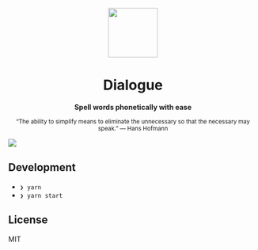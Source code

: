 <p align="center">
  <img src="https://user-images.githubusercontent.com/11808903/51483989-af04b080-1d9a-11e9-8114-7562db6b1c9c.png" width="100"/>
</p>

<h1 align="center">Dialogue</h1>

<div align="center">
  <b>Spell words phonetically with ease</b>

<sub>“The ability to simplify means to eliminate the unnecessary so that the necessary may speak.” — Hans Hofmann</sub>

</div>

<img src="https://user-images.githubusercontent.com/11808903/53286460-1d100f00-376f-11e9-9e7b-7873556ab8dc.png" />

<br />

## Development

- `❯ yarn`
- `❯ yarn start`

## License

MIT
